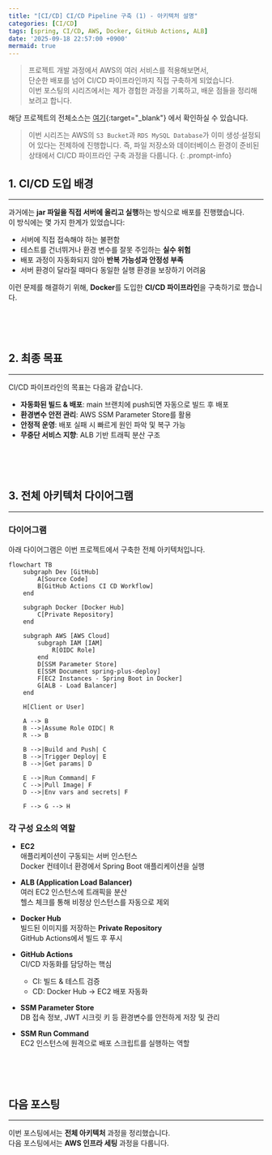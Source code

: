 ```yaml
---
title: "[CI/CD] CI/CD Pipeline 구축 (1) - 아키텍처 설명"
categories: [CI/CD]
tags: [spring, CI/CD, AWS, Docker, GitHub Actions, ALB]
date: '2025-09-18 22:57:00 +0900'
mermaid: true
---
```


> 프로젝트 개발 과정에서 AWS의 여러 서비스를 적용해보면서, \
> 단순한 배포를 넘어 CI/CD 파이프라인까지 직접 구축하게 되었습니다. \
> 이번 포스팅의 시리즈에서는 제가 경험한 과정을 기록하고, 배운 점들을 정리해보려고 합니다.

해당 프로젝트의 전체소스는 [여기](https://github.com/younghunkimm/sparta-spring-plus){:target="_blank"} 에서 확인하실 수 있습니다.  

> 이번 시리즈는 AWS의 `S3 Bucket`과 `RDS MySQL Database`가 이미 생성·설정되어 있다는 전제하에 진행합니다.
> 즉, 파일 저장소와 데이터베이스 환경이 준비된 상태에서 CI/CD 파이프라인 구축 과정을 다룹니다.
{: .prompt-info}

## 1. CI/CD 도입 배경
---

과거에는 **jar 파일을 직접 서버에 올리고 실행**하는 방식으로 배포를 진행했습니다.  
이 방식에는 몇 가지 한계가 있었습니다:

- 서버에 직접 접속해야 하는 불편함
- 테스트를 건너뛰거나 환경 변수를 잘못 주입하는 **실수 위험**
- 배포 과정이 자동화되지 않아 **반복 가능성과 안정성 부족**
- 서버 환경이 달라질 때마다 동일한 실행 환경을 보장하기 어려움

이런 문제를 해결하기 위해, **Docker**를 도입한 **CI/CD 파이프라인**을 구축하기로 했습니다.

<br>
<br>
<br>

## 2. 최종 목표
---

CI/CD 파이프라인의 목표는 다음과 같습니다.

- **자동화된 빌드 & 배포**: main 브랜치에 push되면 자동으로 빌드 후 배포  
- **환경변수 안전 관리**: AWS SSM Parameter Store를 활용  
- **안정적 운영**: 배포 실패 시 빠르게 원인 파악 및 복구 가능  
- **무중단 서비스 지향**: ALB 기반 트래픽 분산 구조  

<br>
<br>
<br>

## 3. 전체 아키텍처 다이어그램
---

### 다이어그램

아래 다이어그램은 이번 프로젝트에서 구축한 전체 아키텍처입니다.  

```mermaid
flowchart TB
    subgraph Dev [GitHub]
        A[Source Code]
        B[GitHub Actions CI CD Workflow]
    end

    subgraph Docker [Docker Hub]
        C[Private Repository]
    end

    subgraph AWS [AWS Cloud]
        subgraph IAM [IAM]
            R[OIDC Role]
        end
        D[SSM Parameter Store]
        E[SSM Document spring-plus-deploy]
        F[EC2 Instances - Spring Boot in Docker]
        G[ALB - Load Balancer]
    end

    H[Client or User]

    A --> B
    B -->|Assume Role OIDC| R
    R --> B

    B -->|Build and Push| C
    B -->|Trigger Deploy| E
    B -->|Get params| D

    E -->|Run Command| F
    C -->|Pull Image| F
    D -->|Env vars and secrets| F

    F --> G --> H
```

### 각 구성 요소의 역할

- **EC2**  
  애플리케이션이 구동되는 서버 인스턴스  
  Docker 컨테이너 환경에서 Spring Boot 애플리케이션을 실행  

- **ALB (Application Load Balancer)**  
  여러 EC2 인스턴스에 트래픽을 분산  
  헬스 체크를 통해 비정상 인스턴스를 자동으로 제외  

- **Docker Hub**  
  빌드된 이미지를 저장하는 **Private Repository**  
  GitHub Actions에서 빌드 후 푸시  

- **GitHub Actions**  
  CI/CD 자동화를 담당하는 핵심  
  - CI: 빌드 & 테스트 검증  
  - CD: Docker Hub → EC2 배포 자동화  

- **SSM Parameter Store**  
  DB 접속 정보, JWT 시크릿 키 등 환경변수를 안전하게 저장 및 관리  

- **SSM Run Command**  
  EC2 인스턴스에 원격으로 배포 스크립트를 실행하는 역할  

<br>
<br>
<br>

## 다음 포스팅
---

이번 포스팅에서는 **전체 아키텍처** 과정을 정리했습니다.  
다음 포스팅에서는 **AWS 인프라 세팅** 과정을 다룹니다.
